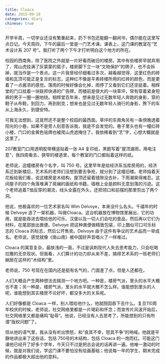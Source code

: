 ```yaml
---
title: Cloaca
date: 2015-09-10
categories: diary
chinese: true
---
```


开学半周，一切学业还没有繁重起来，扔下书包还能翻一翻闲书，偶尔能在这里写点日记。今天周四，下午的最后一堂是一门艺术课。课表上，这门课的教室在“艺术设计系 207 号”。我打听了两个下午才打听明白这个地方的所在。

校园的西南角，除了医院之外就是一片好看而破旧的楼房。其中有些楼房早就弃用了，爬山虎挂满了灰蒙蒙的窗子，楼房脚下立一块“文物保护”的牌子，也不会拆掉，就当作是一个景点。这一片我曾经仔细看过多次，越看越觉得，这里红色的砖墙和瓦顶可能正是复旦的标志。这种红不像是平素砖楼所用的红砖的颜色，而是更着了一点酱浓的感觉。落雨的时候好像会化掉，雨停了又看到它们还坚挺着。相辉堂的门口挂着一块联邦快递的广告牌，而楼前是很大的一块草坪，常有穿着紧身短裤的男子一圈一圈地绕。相辉堂百年来，想来是见过无数年轻人奔跑的身影，穿的鞋子从布鞋，到回力，再到耐克；想来也是见过无数年轻人骑行的身影，胯下的车从上海永久，到捷安特。

可我无法想到，这竟然还不是整个校园的最西面。草坪的东南角另有一条傍晚透着阳光的小巷，如果不是旁人刻意告诉我，我是不会发觉的。巷子里头也有一幢红砖小楼，门口的金黄色铭牌也被爬山虎遮掩住了。我依稀看到“艺”字，心想大概就是这里了。

207教室门口用透明胶带横竖贴着一张 A4 复印纸，黑题写着“屋顶漏雨，用电注意”，我四周看去，狭窄的楼道里，每个教室的门口都贴着这样的纸。

<!-- more -->

老师说，这幢楼房有个名字，叫 750 号。这里早年是给经济系当库房用的，经济系迁到新楼后，艺术系的老师们没想到要去争抢，就分到了这幢旧楼。老师指着天花板给我们看，说这楼房是木结构，屋顶还留着缝隙没去补，下雨潮臭得难忍。这间屋子的四个角落堆满了斑斓的画纸和书籍，墙根上全是颜料无意划落的污迹。这个老师追着T恤反穿的潮流，线头全露在外头，还把领口和前摆的那里剪出了两个洞。

他说，他极喜欢的一位艺术家名叫 Wim Delvoye，本来没什么名头。千禧年的时候 Delvoye 造了一架机器，叫做Cloaca。这台机器放在博物馆里展出，它的功用，就是能吞进去喂给他的可乐、汉堡以及一切人们会吃的食品，然后再以它们为材料，在尾部放出粪便。Delvoye 把这种粪便做精致包装，印上酷似可口可乐标志的 Cloaca 的标志，然后公开售卖。Delvoye 由于这件有争议的艺术品而一举成名。老师说，感觉就像《南山南》被中国好声音唱火了一样难过。

Cloaca 的寓意复杂，最肤浅的一面，不过是讽刺现代人失去思考能力，只会吃喝拉撒的无奈现状。但我看，人们算计的功力却从来不差，搞得艺术系的一班老师们蜗居在这样的“木结构”里。

老师说，750 号现在在国内还是挺有名气的，门面差了点，但是人还都在。

人们大概会产生两种想法去揣测一个地方吧。一种是，楼房气派，里头的水平大概也不差；另一种是，楼房气派，里头的水平就大概不怎么样。谁能想到里头的人呢，谁能想到其实楼房不论好坏，都没多大的关系呢。

人们好像都是 Cloaca 一样，别人喂给他什么，他就囫囵吞下去什么。复旦110周年校庆的时候，老师说，社交网络里都是一片喝彩和怀念；而宣传片风波开始后，社交网络里又都是痛鸣“耻辱”。他说，已经没有人去思考了，所能想到的只有所谓“版权问题”了。

但从他的语气里，我从没有听出愤怒，和“哀其不幸，怒其不争”的呐喊。他就是平静地讲出来了这些话，包括 750号的木结构，包括 Cloaca 的一炮而红。可能这门课他已经开了好多个学年，今天只不过是把总会说的话再讲一遍。他唯一激动的时候，就是对我们说，学这门课不要怕没有绘画基础；他说每一年的学生，期末完成的作品都极大超出他的意料。
